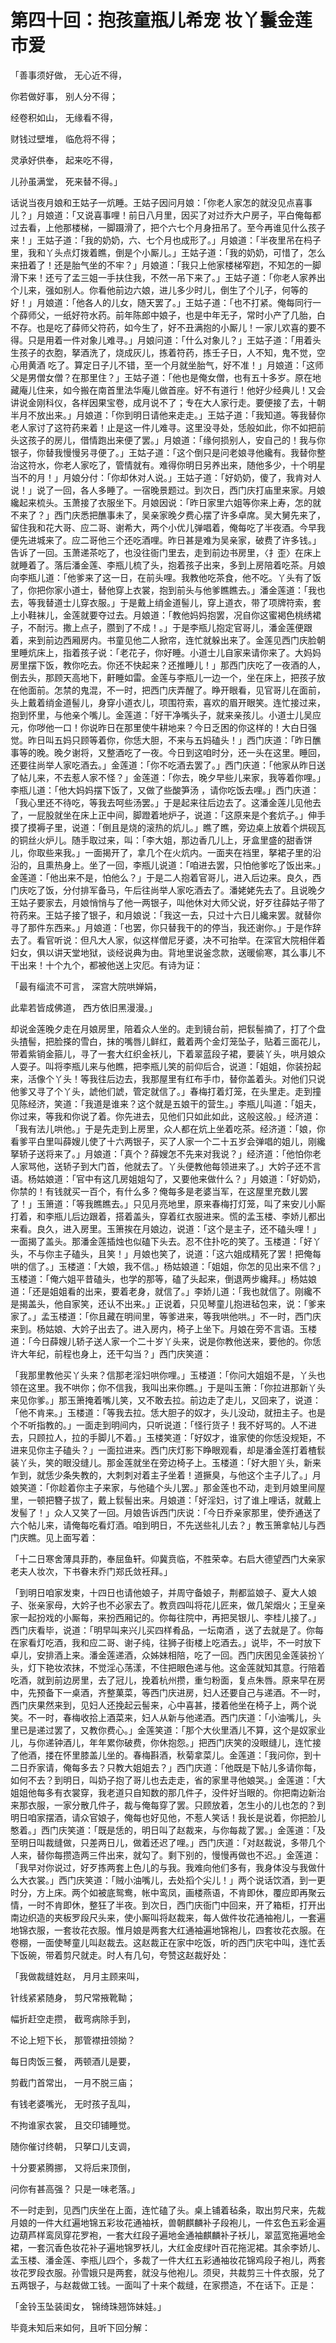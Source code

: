 第四十回：抱孩童瓶儿希宠 妆丫鬟金莲市爱
=

「善事须好做， 无心近不得，

你若做好事， 别人分不得；

经卷积如山， 无缘看不得，

财钱过壁堆， 临危将不得；

灵承好供奉， 起来吃不得，

儿孙虽满堂， 死来替不得。」

话说当夜月娘和王姑子一炕睡。王姑子因问月娘：「你老人家怎的就没见点喜事儿？」月娘道：「又说喜事哩！前日八月里，因买了对过乔大户房子，平白俺每都过去看，上他那楼梯，一脚蹑滑了，把个六七个月身扭吊了。至今再谁见什么孩子来！」王姑子道：「我的奶奶，六、七个月也成形了。」月娘道：「半夜里吊在杩子里，我和丫头点灯拨着瞧，倒是个小厮儿。」王姑子道：「我的奶奶，可惜了，怎么来扭着了！还是胎气坐的不牢？」月娘道：「我只上他家楼梯窄趔，不知怎的一脚滑下来！还亏了孟三姐一手扶住我，不然一吊下来了。」王姑子道：「你老人家养出个儿来，强如别人。你看他前边六娘，进儿多少时儿，倒生了个儿子，何等的好！」月娘道：「他各人的儿女，随天罢了。」王姑子道：「也不打紧。俺每同行一个薛师父，一纸好符水药。前年陈郎中娘子，也是中年无子，常时小产了几胎，白不存。也是吃了薛师父符药，如今生了，好不丑满抱的小厮儿！一家儿欢喜的要不得。只是用着一件对象儿难寻。」月娘问道：「什么对象儿？」王姑子道：「用着头生孩子的衣胞，拏酒洗了，烧成灰儿，拣着符药，拣壬子日，人不知，鬼不觉，空心用黄酒 吃了。算定日子儿不错，至一个月就坐胎气，好不准！」月娘道：「这师父是男僧女僧？在那里住？」王姑子道：「他也是俺女僧，也有五十多岁。原在地藏庵儿住来，如今搬在南首里法华庵儿做首座。好不有道行！他好少经典儿！又会讲说金刚科仪，各样因果宝卷，成月说不了；专在大人家行走。要便接了去，十朝半月不放出来。」月娘道：「你到明日请他来走走。」王姑子道：「我知道。等我替你老人家讨了这符药来着！止是这一件儿难寻。这里没寻处，恁般如此，你不如把前头这孩子的房儿，借情跑出来便了罢。」月娘道：「缘何损别人，安自己的！我与你银子，你替我慢慢另寻便了。」王姑子道：「这个倒只是问老娘寻他纔有。我替你整治这符水，你老人家吃了，管情就有。难得你明日另养出来，随他多少，十个明星当不的月！」月娘分付：「你却休对人说。」王姑子道：「好奶奶，傻了，我肯对人说！」说了一回，各人多睡了。一宿晚景题过。到次日，西门庆打庙里来家。月娘纔起来梳头。玉萧接了衣服坐下。月娘因说：「昨日家里六姐等你来上寿，怎的就不来了？」西门庆悉把醮事未了，吴亲家晚夕费心摆了许多卓席。吴大舅先来了，留住我和花大哥、应二哥、谢希大，两个小优儿弹唱着，俺每吃了半夜酒。今早我便先进城来了。应二哥他三个还吃酒哩。昨日甚是难为吴亲家，破费了许多钱。」告诉了一回。玉萧递茶吃了，也没往衙门里去，走到前边书房里，〈扌歪〉在床上就睡着了。落后潘金莲、李瓶儿梳了头，抱着孩子出来，多到上房陪着吃茶。月娘向李瓶儿道：「他爹来了这一日，在前头哩。我教他吃茶食，他不吃。丫头有了饭了，你把你家小道士，替他穿上衣裳，抱到前头与他爹瞧瞧去。」潘金莲道：「我也去，等我替道士儿穿衣服。」于是戴上绡金道髻儿，穿上道衣，带了项牌符索，套上小鞋袜儿，金莲就要夺过去。月娘道：「教他妈妈抱罢，况自你这蜜褐色桃绣裙子，不耐污。撒上点子，臜到了不成！。」于是李瓶儿抱定官哥儿，潘金莲便跟着，来到前边西厢房内。书童见他二人掀帘，连忙就躲出来了。金莲见西门庆脸朝里睡炕床上，指着孩子说：「老花子，你好睡。小道士儿自家来请你来了。大妈妈房里摆下饭，教你吃去。你还不快起来？还推睡儿！」那西门庆吃了一夜酒的人，倒去头，那顾天高地下，鼾睡如雷。金莲与李瓶儿一边一个，坐在床上，把孩子放在他面前。怎禁的鬼混，不一时，把西门庆弄醒了。睁开眼看，见官哥儿在面前，头上戴着绡金道髻儿，身穿小道衣儿，项围符索，喜欢的眉开眼笑。连忙接过来，抱到怀里，与他亲个嘴儿。金莲道：「好干净嘴头子，就来亲孩儿。小道士儿吴应元，你哕他一口！你说昨日在那里使牛耕地来？今日乏困的你这样的！大白日强觉。昨日叫五妈只顾等着你，你恁大胆，不来与五妈磕头！」西门庆道：「昨日醮事等的晚。晚夕谢将，又整酒吃了一夜。今日到这咱时分，还一头在这里。睡回，还要往尚举人家吃酒去。」金莲道：「你不吃酒去罢了。」西门庆道：「他家从昨日送了帖儿来，不去惹人家不怪？」金莲道：「你去，晚夕早些儿来家，我等着你哩。」李瓶儿道：「他大妈妈摆下饭了，又做了些酸笋汤 ，请你吃饭去哩。」西门庆道：「我心里还不待吃，等我去呵些汤罢。」于是起来往后边去了。这潘金莲儿见他去了，一屁股就坐在床上正中间，脚蹬着地炉子，说道：「这原来是个套炕子。」伸手摸了摸褥子里，说道：「倒且是烧的滚热的炕儿。」瞧了瞧，旁边桌上放着个烘砚瓦的铜丝火炉儿。随手取过来，叫：「李大姐，那边香几儿上，牙盒里盛的甜香饼儿，你取些来我。」一面揭开了，拿几个在火炕内。一面夹在裆里，拏裙子里的沿沿的，且熏热身上。坐了一回，李瓶儿说道：「咱进去罢，只怕他爹吃了饭出来。」金莲道：「他出来不是，怕他么？」于是二人抱着官哥儿，进入后边来。良久，西门庆吃了饭，分付排军备马，午后往尚举人家吃酒去了。潘姥姥先去了。且说晚夕王姑子要家去，月娘悄悄与了他一两银子，叫他休对大师父说，好歹往薛姑子带了符药来。王姑子接了银子，和月娘说：「我这一去，只过十六日儿纔来罢。就替你寻了那件东西来。」月娘道：「也罢，你只替我干的的停当，我还谢你。」于是作辞去了。看官听说：但凡大人家，似这样僧尼牙婆，决不可抬举。在深官大院相伴着妇女，俱以讲天堂地狱，谈经说典为由。背地里说釜念款，送暖偷寒，其么事儿不干出来！十个九个，都被他送上灾厄。有诗为证：

「最有缁流不可言， 深宫大院哄婵娟，

此辈若皆成佛道， 西方依旧黑漫漫。」

却说金莲晚夕走在月娘房里，陪着众人坐的。走到镜台前，把䯼髻摘了，打了个盘头揸髻，把脸搽的雪白，抹的嘴唇儿鲜红，戴着两个金灯笼坠子，贴着三面花儿，带着紫销金箍儿，寻了一套大红织金袄儿，下着翠蓝段子裙，要装丫头，哄月娘众人耍子。叫将李瓶儿来与他瞧，把李瓶儿笑的前仰后合，说道：「姐姐，你装扮起来，活像个丫头！等我往后边去，我那屋里有红布手巾，替你盖着头。对他们只说他爹又寻了个丫头，諕他们諕，管定就信了。」春梅打着灯笼，在头里走。走到撞见陈经济，笑道：「我道是谁来？这个就是五娘干的营生。」李瓶儿叫道：「姐夫，你过来，等我和你说了着。你先进去，见他们只如此如此，这般这般。」经济道：「我有法儿哄他。」于是先走到上房里，众人都在炕上坐着吃茶。经济道：「娘，你看爹平白里叫薛嫂儿使了十六两银子，买了人家一个二十五岁会弹唱的姐儿，刚纔拏轿子送将来了。」月娘道：「真个？薛嫂怎不先来对我说？」经济道：「他怕你老人家骂他，送轿子到大门首，他就去了。丫头便教他每领进来了。」大妗子还不言语。杨姑娘道：「官中有这几房姐姐勾了，又要他来做什么？」月娘道：「好奶奶，你禁的！有钱就买一百个，有什么多？俺每多是老婆当军，在这屋里充数儿罢了！」玉箫道：「等我瞧瞧去。」只见月亮地里，原来春梅打灯笼，叫了来安儿小厮打着，和李瓶儿后边跟着，搭着盖头，穿着红衣服进来。慌的孟玉楼、李娇儿都出来看。良久，进入房里。玉箫挨在月娘边，说道：「这个是主子，还不磕头哩！」一面揭了盖头。那潘金莲插烛也似磕下头去。忍不住扑吃的笑了。玉楼道：「好丫头，不与你主子磕头，且笑！」月娘也笑了，说道：「这六姐成精死了罢！把俺每哄的信了。」玉楼道：「大娘，我不信。」杨姑娘道：「姐姐，你怎的见出来不信？」玉楼道：「俺六姐平昔磕头，也学的那等，磕了头起来，倒退两步纔拜。」杨姑娘道：「还是姐姐看的出来，要着老身，就信了。」李娇儿道：「我也就信了。刚纔不是揭盖头，他自家笑，还认不出来。」正说着，只见琴童儿抱进毡包来，说：「爹来家了。」孟玉楼道：「你且藏在明间里，等爹进来，等我哄他哄。」不一时，西门庆来到。杨姑娘、大妗子出去了。进入房内，椅子上坐下。月娘在旁不言语。玉楼道：「今日薛嫂儿轿子送人家一个二十岁丫头来，说是你教他送来，要他的。你恁许大年纪，前程也身上，还干勾当？」西门庆笑道：

「我那里教他买丫头来？信那老淫妇哄你哩。」玉楼道：「你问大姐姐不是，丫头也领在这里。我不哄你；你不信我，我叫出来你瞧。」于是叫玉箫：「你拉进那新丫头来见你爹。」那玉箫掩着嘴儿笑，又不敢去拉。前边走了走儿，又回来了，说道：「他不肯来。」玉楼道：「等我去拉。恁大胆子的奴才，头儿没动，就扭主子。也是个不听指教的。」一面走到明间内，只听说道：「怪行货子！我不好骂的。人不进去，只顾拉人，拉的手脚儿不着。」玉楼笑道：「好奴才，谁家使的你恁没规矩，不进来见你主子磕头？」一面拉进来。西门庆灯影下睁眼观看，却是潘金莲打着楂䯼装丫头，笑的眼没缝儿。那金莲就坐在旁边椅子上。玉楼道：「好大胆丫头，新来乍到，就恁少条失教的，大刺刺对着主子坐着！道撅臭，与他这个主子儿了。」月娘笑道：「你趁着你主子来家，与他磕个头儿罢。」那金莲也不动，走到月娘里间屋里，一顿把簪子拔了，戴上䯼髻出来。月娘道：「好淫妇，讨了谁上哩话，就戴上发髻了！」众人又笑了一回。月娘告诉西门庆说：「今日乔亲家那里，使乔通送了六个帖儿来，请俺每吃看灯酒。咱到明日，不先送些礼儿去？」教玉箫拿帖儿与西门庆瞧。见上面写着：

「十二日寒舍薄具菲酌，奉屈鱼轩。仰冀贲临，不胜荣幸。右启大德望西门大亲家老夫人妆次，下书眷末乔门郑氏敛衽拜。」

「到明日咱家发柬，十四日也请他娘子，并周守备娘子，荆都监娘子、夏大人娘子、张亲家母，大妗子也不必家去了。教贲四叫将花儿匠来，做几架烟火；王皇亲家一起扮戏的小厮每，来扮西厢记的。你每往院中，再把吴银儿、李桂儿接了。」西门庆看毕，说道：「明早叫来兴儿买四样肴品，一坛南酒 ，送了去就是了。你每在家看灯吃酒，我和应二哥、谢子纯，往狮子街楼上吃酒去。」说毕，不一时放下卓儿，安排酒上来。潘金莲递酒，众姊妹相陪，吃了一回。西门庆困见金莲装扮丫头，灯下艳妆浓抹，不觉淫心荡漾，不住把眼色递与他。这金莲就知其意。行陪着吃酒，就到前边房里，去了冠儿，挽着杭州攒，重匀粉面，复点朱唇。原来早在房中，先预备下一桌酒，齐整菓菜，等西门庆进房，妇人还要自己与递酒。不一时，西门庆果然来到，见妇人还挽起云髻来，心中喜甚，搂着他坐在椅子上，两个说笑。不一时，春梅收拾上酒菜来，妇人从新与他递酒。西门庆道：「小油嘴儿，头里已是递过罢了，又教你费心。」金莲笑道：「那个大伙里酒儿不算，这个是奴家业儿，与你递钟酒儿，年年累你破费，你休抱怨。」把西门庆笑的没眼缝儿，连忙接了他酒，搂在怀里膝盖儿坐的。春梅斟酒，秋菊拿菜儿。金莲道：「我问你，到十二日乔家请，俺每多去？只教大姐姐去？」西门庆道：「他既是下帖儿多请你每，如何不去？到明日，叫奶子抱了哥儿也去走走，省的家里寻他娘哭。」金莲道：「大姐姐他每多有衣裳穿，我老道只自知数的那几件子，没件好当眼的。你把南边新治来那衣服，一家分散几件子，裁与俺每穿了罢。只顾放着，怎生小的儿也怎的？到明日咱家摆酒，请众官娘子，俺每也好见他，不惹人笑话！我长是说着，你把脸儿憨着。」西门庆笑道：「既是恁的，明日叫了赵裁来，与你每裁了罢。」金莲道：「及至明日叫裁缝做，只差两日儿，做着还迟了哩。」西门庆道：「对赵裁说，多带几个人来，替你每攒造两三件出来，就勾了。剩下别的，慢慢再做也不迟。」金莲道：「我早对你说过，好歹拣两套上色儿的与我。我难向他们多有，我身体没与我做什么大衣裳。」西门庆笑道：「贼小油嘴儿，去处搯个尖儿！」两个说话饮酒，到一更时分，方上床。两个如被底鸳鸯，帐中鸾凤，画楼燕语，不肯即休，覆应即再聚云情，一时不肯即休，整狂了半夜。到次日，西门庆衙门中回来，开了箱柜，打开出南边织造的夹板罗段尺头来，使小厮叫将赵裁来，每人做件妆花通袖袍儿，一套遍地锦衣服，一套妆花衣服。惟月娘是两套大红通袖遍地锦袍儿，四套妆花衣服。在卷棚，一面使琴童儿叫赵裁去。这赵裁正在家中吃饭，听的西门庆宅中叫，连忙丢下饭碗，带着剪尺就走。时人有几句，夸赞这赵裁好处：

「我做裁缝姓赵， 月月主顾来叫，

针线紧紧随身， 剪尺常掖靴靿；

幅折赶空走攒， 截弯病除手到，

不论上短下长， 那管襟扭领拗？

每日肉饭三餐， 两顿酒儿是要，

剪截门首常出， 一月不脱三庙；

有钱老婆嘴光， 无时孩子乱叫，

不拘谁家衣裳， 且交印铺睡觉。

随你催讨终朝， 只拏口儿支调，

十分要紧腾挪， 又将后来顶倒，

问你有甚高强？ 只是一味老落。」

不一时走到，见西门庆坐在上面，连忙磕了头。桌上铺着毡条，取出剪尺来，先裁月娘的一件大红遍地锦五彩妆花通袖袄，兽朝麒麟补子段袍儿，一件玄色五彩金遍边葫芦样鸾凤穿花罗袍，一套大红段子遍地金通袖麒麟补子袄儿，翠蓝宽拖遍地金裙，一套沉香色妆花补子遍地锦罗袄儿，大红金皮绿叶百花拖泥裙。其余李娇儿、孟玉楼、潘金莲、李瓶儿四个，多裁了一件大红五彩通袖妆花锦鸡段子袍儿，两套妆花罗段衣服。孙雪娥只是两套，就没与他袍儿。须臾，共裁剪三十件衣服，兑了五两银子，与赵裁做工钱。一面叫了十来个裁缝，在家攒造，不在话下。正是：

「金铃玉坠装闺女， 锦绮珠翘饰妹娃。」

毕竟未知后来如何，且听下回分解：
